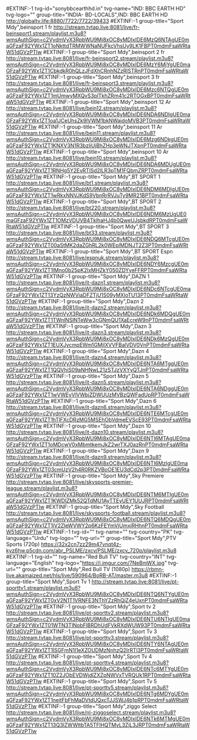 #EXTINF:-1 tvg-id="sonybbcearthhd.in" tvg-name="IND: BBC EARTH HD" tvg-logo="" group-title="INDIA- BD-LOCALS",IND: BBC EARTH HD
http://globaltv.life:8880/7722/7722/39433
#EXTINF:-1 group-title="Sport Mdy",beinsport 1 fr
http://stream.tvtap.live:8081/live/fr-beinsport1.stream/playlist.m3u8?wmsAuthSign=c2VydmVyX3RpbWU9Mi8xOC8yMDIxIDE6MzQ6NTAgUE0maGFzaF92YWx1ZT1oNkttdTRMWWNaNUFkcVhsUy9LK1FBPT0mdmFsaWRtaW51dGVzPTIw
#EXTINF:-1 group-title="Sport Mdy",beinsport 2 fr
http://stream.tvtap.live:8081/live/fr-beinsport2.stream/playlist.m3u8?wmsAuthSign=c2VydmVyX3RpbWU9Mi8xOC8yMDIxIDE6MzY6MjYgUE0maGFzaF92YWx1ZT1CbkdkR0hQLzJFdXhCRnhNZzRlSTRnPT0mdmFsaWRtaW51dGVzPTIw
#EXTINF:-1 group-title="Sport Mdy",beinsport 3 fr
http://stream.tvtap.live:8081/live/fr-beinsport3.stream/playlist.m3u8?wmsAuthSign=c2VydmVyX3RpbWU9Mi8xOC8yMDIxIDE6Mzc6NTQgUE0maGFzaF92YWx1ZT1mUmwyMXQvS3plTkhZRm41c2RTOGxBPT0mdmFsaWRtaW51dGVzPTIw
#EXTINF:-1 group-title="Sport Mdy",beinsport 12 Ar
http://stream.tvtap.live:8081/live/bein12.stream/playlist.m3u8?wmsAuthSign=c2VydmVyX3RpbWU9Mi8xOC8yMDIxIDE6NDA6NDIgUE0maGFzaF92YWx1ZT1oa1JCeUhsZk9lVWM1bkNWajdoMVB3PT0mdmFsaWRtaW51dGVzPTIw
#EXTINF:-1 group-title="Sport Mdy",beinsport 11 Ar
http://stream.tvtap.live:8081/live/bein11.stream/playlist.m3u8?wmsAuthSign=c2VydmVyX3RpbWU9Mi8xOC8yMDIxIDE6Mzg6NDkgUE0maGFzaF92YWx1ZT1KNXV3N1R3bzliUjBhZHp3eWNJTXpnPT0mdmFsaWRtaW51dGVzPTIw
#EXTINF:-1 group-title="Sport Mdy",beinsport 10 Ar
http://stream.tvtap.live:8081/live/bein10.stream/playlist.m3u8?wmsAuthSign=c2VydmVyX3RpbWU9Mi8xOC8yMDIxIDE6NDA6MDUgUE0maGFzaF92YWx1ZT1RNHg5Y2EvRTlSd2lLR3pTM1FQbmZRPT0mdmFsaWRtaW51dGVzPTIw
#EXTINF:-1 group-title="Sport Mdy",BT SPORT 1
http://stream.tvtap.live:8081/live/bt1.stream/playlist.m3u8?wmsAuthSign=c2VydmVyX3RpbWU9Mi8xOC8yMDIxIDE6NDM6MDIgUE0maGFzaF92YWx1ZT1wRkxNNVJKdS9VbnRrRVJuTy9MR21BPT0mdmFsaWRtaW51dGVzPTIw
#EXTINF:-1 group-title="Sport Mdy",BT SPORT 2
http://stream.tvtap.live:8081/live/bt220.stream/playlist.m3u8?wmsAuthSign=c2VydmVyX3RpbWU9Mi8xOC8yMDIxIDE6NDM6MzUgUE0maGFzaF92YWx1ZT1OMzVDUVB4TklhaHJ4b0QweUJsbkdRPT0mdmFsaWRtaW51dGVzPTIw
#EXTINF:-1 group-title="Sport Mdy",BT SPORT 3
http://stream.tvtap.live:8081/live/bt33.stream/playlist.m3u8?wmsAuthSign=c2VydmVyX3RpbWU9Mi8xOC8yMDIxIDE6NDQ6MTcgUE0maGFzaF92YWx1ZT00aStMK2daZGhRL2k0WEpIMDNJT2Z3PT0mdmFsaWRtaW51dGVzPTIw
#EXTINF:-1 group-title="Sport Mdy",BT SPORT Espn
http://stream.tvtap.live:8081/live/espnuk.stream/playlist.m3u8?wmsAuthSign=c2VydmVyX3RpbWU9Mi8xOC8yMDIxIDE6NDY6MzcgUE0maGFzaF92YWx1ZT1lMno0b25pK2lxMHZkY050ZDYyeFFRPT0mdmFsaWRtaW51dGVzPTIw
#EXTINF:-1 group-title="Sport Mdy",DAZN 1
http://stream.tvtap.live:8081/live/it-dazn1.stream/playlist.m3u8?wmsAuthSign=c2VydmVyX3RpbWU9Mi8xOC8yMDIxIDE6NDc6NTcgUE0maGFzaF92YWx1ZT13YzQzNWViaDFZTjU1S09yMXloTU13PT0mdmFsaWRtaW51dGVzPTIw
#EXTINF:-1 group-title="Sport Mdy",Dazn 2
http://stream.tvtap.live:8081/live/it-dazn2.stream/playlist.m3u8?wmsAuthSign=c2VydmVyX3RpbWU9Mi8xOC8yMDIxIDE6NDk6MDQgUE0maGFzaF92YWx1ZT1TWnlNSlNTeWw3cGNmQU1XaEcreW9nPT0mdmFsaWRtaW51dGVzPTIw
#EXTINF:-1 group-title="Sport Mdy",Dazn 3
http://stream.tvtap.live:8081/live/it-dazn3.stream/playlist.m3u8?wmsAuthSign=c2VydmVyX3RpbWU9Mi8xOC8yMDIxIDE6NDk6MzQgUE0maGFzaF92YWx1ZT1EUXJycmpEWm1GMjlXVVFBalVDV0VnPT0mdmFsaWRtaW51dGVzPTIw
#EXTINF:-1 group-title="Sport Mdy",Dazn 4
http://stream.tvtap.live:8081/live/it-dazn4.stream/playlist.m3u8?wmsAuthSign=c2VydmVyX3RpbWU9Mi8xOC8yMDIxIDE6NTA6MTggUE0maGFzaF92YWx1ZT1QQVhiS09aNHNwL21zSTJzVXYyQTJnPT0mdmFsaWRtaW51dGVzPTIw
#EXTINF:-1 group-title="Sport Mdy",Dazn 5
http://stream.tvtap.live:8081/live/it-dazn5.stream/playlist.m3u8?wmsAuthSign=c2VydmVyX3RpbWU9Mi8xOC8yMDIxIDE6NTA6NDggUE0maGFzaF92YWx1ZT1wVWEyVlVWbjZDWUUzMVBzQWFadUpRPT0mdmFsaWRtaW51dGVzPTIw
#EXTINF:-1 group-title="Sport Mdy",Dazn 6
http://stream.tvtap.live:8081/live/it-dazn6.stream/playlist.m3u8?wmsAuthSign=c2VydmVyX3RpbWU9Mi8xOC8yMDIxIDE6NTE6MTcgUE0maGFzaF92YWx1ZT1hTlFXcDRzMG5MSEhObVdmeEVScE93PT0mdmFsaWRtaW51dGVzPTIw
#EXTINF:-1 group-title="Sport Mdy",Dazn 10
http://stream.tvtap.live:8081/live/it-dazn10.stream/playlist.m3u8?wmsAuthSign=c2VydmVyX3RpbWU9Mi8xOC8yMDIxIDE6NTI6MTAgUE0maGFzaF92YWx1ZT1oMDcwV0xMbmtkemJkZ2wrTXJ0azRnPT0mdmFsaWRtaW51dGVzPTIw
#EXTINF:-1 group-title="Sport Mdy",Dazn 9
http://stream.tvtap.live:8081/live/it-dazn9.stream/playlist.m3u8?wmsAuthSign=c2VydmVyX3RpbWU9Mi8xOC8yMDIxIDE6NTI6MzIgUE0maGFzaF92YWx1ZT03cmUzV2h4R0RKZVBoOE1EU3dCd2p3PT0mdmFsaWRtaW51dGVzPTIw
#EXTINF:-1 group-title="Sport Mdy",Sky Premiere
http://stream.tvtap.live:8081/live/skysports-premier-league.stream/playlist.m3u8?wmsAuthSign=c2VydmVyX3RpbWU9Mi8xOC8yMDIxIDE6NTM6MTIgUE0maGFzaF92YWx1ZT1KWDlZMk52QTdMU1AyTTEyUEY1UUJRPT0mdmFsaWRtaW51dGVzPTIw
#EXTINF:-1 group-title="Sport Mdy",Sky Football
http://stream.tvtap.live:8081/live/skysports-football.stream/playlist.m3u8?wmsAuthSign=c2VydmVyX3RpbWU9Mi8xOC8yMDIxIDE6NTQ6MDQgUE0maGFzaF92YWx1ZT1jV2ZleWVWY2p6KzFEYmVjUmxjRHhnPT0mdmFsaWRtaW51dGVzPTIw
#EXTINF:-1 tvg-id="" tvg-name="" tvg-country="PK" tvg-language="Urdu" tvg-logo="" tvg-url="" group-title="Sport Mdy",PTV Sports (720p)
https://32x2cn7zz29m47vnqt4z-kyz6hw.p5cdn.com/abr_PSLME/zxcv/PSLME/zxcv_720p/playlist.m3u8
#EXTINF:-1 tvg-id="" tvg-name="Red Bull TV" tvg-country="INT" tvg-language="English" tvg-logo="https://i.imgur.com/7NeBmWX.jpg" tvg-url="" group-title="Sport Mdy",Red Bull TV (1080p)
https://rbmn-live.akamaized.net/hls/live/590964/BoRB-AT/master.m3u8
#EXTINF:-1 group-title="Sport Mdy",Sport Tv 1
http://stream.tvtap.live:8081/live/pt-sporttv1.stream/playlist.m3u8?wmsAuthSign=c2VydmVyX3RpbWU9Mi8xOC8yMDIxIDE6NTQ6NTYgUE0maGFzaF92YWx1ZT0xV2N1T1VRNFE3NThYZzRhQjZ4eUxnPT0mdmFsaWRtaW51dGVzPTIw
#EXTINF:-1 group-title="Sport Mdy",Sport tv 2
http://stream.tvtap.live:8081/live/pt-sporttv2.stream/playlist.m3u8?wmsAuthSign=c2VydmVyX3RpbWU9Mi8xOC8yMDIxIDE6NTU6NTIgUE0maGFzaF92YWx1ZT01WTN3TlNobFlBRDhUdFVkRXdWUW93PT0mdmFsaWRtaW51dGVzPTIw
#EXTINF:-1 group-title="Sport Mdy",Sport Tv 3
http://stream.tvtap.live:8081/live/pt-sporttv3.stream/playlist.m3u8?wmsAuthSign=c2VydmVyX3RpbWU9Mi8xOC8yMDIxIDE6NTY6NTAgUE0maGFzaF92YWx1ZT1ISGFmN1I1eXZOUDMzNnhzQ2IrRTl3PT0mdmFsaWRtaW51dGVzPTIw
#EXTINF:-1 group-title="Sport Mdy",Sport Tv 4
http://stream.tvtap.live:8081/live/pt-sporttv4.stream/playlist.m3u8?wmsAuthSign=c2VydmVyX3RpbWU9Mi8xOC8yMDIxIDE6NTc6MTYgUE0maGFzaF92YWx1ZT10Z2JObEVDWjdlZXZpNWVxTVRQUk1RPT0mdmFsaWRtaW51dGVzPTIw
#EXTINF:-1 group-title="Sport Mdy",Sport Tv 5
http://stream.tvtap.live:8081/live/pt-sporttv5.stream/playlist.m3u8?wmsAuthSign=c2VydmVyX3RpbWU9Mi8xOC8yMDIxIDE6NTg6MDYgUE0maGFzaF92YWx1ZT1neitFbFhMaDVtdUQxcTJJSWJ4b1pRPT0mdmFsaWRtaW51dGVzPTIw
#EXTINF:-1 group-title="Sport Mdy",ziggo Select
http://stream.tvtap.live:8081/live/nl-ziggoselect.stream/playlist.m3u8?wmsAuthSign=c2VydmVyX3RpbWU9Mi8xOC8yMDIxIDE6NTk6MTMgUE0maGFzaF92YWx1ZT13Q3lZWWltbTA5TFlHQTMvL3ZjL3JRPT0mdmFsaWRtaW51dGVzPTIw
